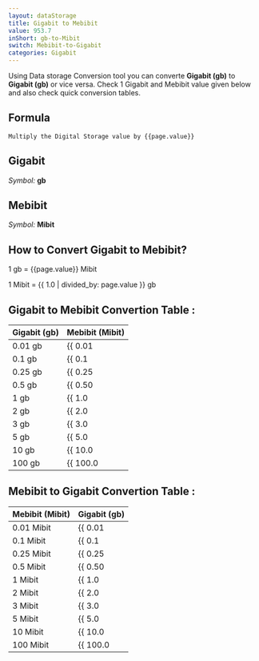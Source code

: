 ```yaml
---
layout: dataStorage
title: Gigabit to Mebibit
value: 953.7
inShort: gb-to-Mibit
switch: Mebibit-to-Gigabit
categories: Gigabit
---
```


Using Data storage Conversion tool you can converte **Gigabit (gb)** to **Gigabit (gb)** or vice versa. Check 1 Gigabit and Mebibit value given below and also check quick conversion tables.

## Formula
`Multiply the Digital Storage value by {{page.value}}`

## Gigabit
*Symbol:* **gb**

## Mebibit
*Symbol:* **Mibit**

## How to Convert Gigabit to Mebibit?

1 gb = {{page.value}} Mibit

1 Mibit = {{ 1.0 | divided_by: page.value }} gb


## Gigabit to Mebibit Convertion Table :

| Gigabit (gb) | Mebibit (Mibit) |
| ---- | ---- |
| 0.01 gb | {{ 0.01 | times: page.value }} Mibit |
| 0.1 gb | {{ 0.1 | times: page.value }} Mibit |
| 0.25 gb | {{ 0.25 | times: page.value }} Mibit |
| 0.5 gb | {{ 0.50 | times: page.value }} Mibit |
| 1 gb | {{ 1.0 | times: page.value }} Mibit |
| 2 gb | {{ 2.0 | times: page.value }} Mibit |
| 3 gb | {{ 3.0 | times: page.value }} Mibit |
| 5 gb | {{ 5.0 | times: page.value }} Mibit |
| 10 gb | {{ 10.0 | times: page.value }} Mibit |
| 100 gb | {{ 100.0 | times: page.value }} Mibit |

## Mebibit to Gigabit Convertion Table :

| Mebibit (Mibit) | Gigabit (gb) |
| ---- | ---- |
| 0.01 Mibit | {{ 0.01 | divided_by: page.value }} gb |
| 0.1 Mibit | {{ 0.1 | divided_by: page.value }} gb |
| 0.25 Mibit | {{ 0.25 | divided_by: page.value }} gb |
| 0.5 Mibit | {{ 0.50 | divided_by: page.value }} gb |
| 1 Mibit | {{ 1.0 | divided_by: page.value }} gb |
| 2 Mibit | {{ 2.0 | divided_by: page.value }} gb |
| 3 Mibit | {{ 3.0 | divided_by: page.value }} gb |
| 5 Mibit | {{ 5.0 | divided_by: page.value }} gb |
| 10 Mibit | {{ 10.0 | divided_by: page.value }} gb |
| 100 Mibit | {{ 100.0 | divided_by: page.value }} gb |


<script>
document.getElementById('selectInput')[10].selected = true
document.getElementById('selectOutput')[7].selected = true
</script>
